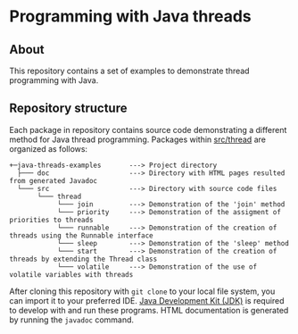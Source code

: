 # Programming with Java threads #

## About
This repository contains a set of examples to demonstrate thread programming with Java.

## Repository structure
Each package in repository contains source code demonstrating a different method for Java thread programming. 
Packages within [src/thread](src/thread) are organized as follows:

```
+─java-threads-examples       ---> Project directory
  ├─── doc                    ---> Directory with HTML pages resulted from generated Javadoc
  └─── src                    ---> Directory with source code files
       └─── thread
            └─── join         ---> Demonstration of the 'join' method
            └─── priority     ---> Demonstration of the assigment of priorities to threads
            └─── runnable     ---> Demonstration of the creation of threads using the Runnable interface
            └─── sleep        ---> Demonstration of the 'sleep' method
            └─── start        ---> Demonstration of the creation of threads by extending the Thread class
            └─── volatile     ---> Demonstration of the use of volatile variables with threads
```

After cloning this repository with `git clone` to your local file system, you can import it to your preferred IDE.
[Java Development Kit (JDK)](https://www.oracle.com/java/technologies/downloads/) is required to develop with and run 
these programs. HTML documentation is generated by running the `javadoc` command.